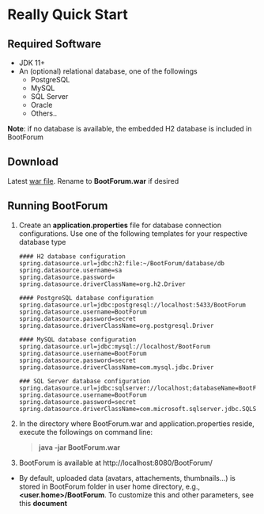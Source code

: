 
# Really Quick Start

## Required Software 
- JDK 11+
- An (optional) relational database, one of the followings
    - PostgreSQL
    - MySQL
    - SQL Server 
    - Oracle
    - Others..

**Note**: if no database is available, the embedded H2 database is included in BootForum  

## Download
Latest [war file](https://github.com/chipolaris/BootForum/releases/download/v.0.04/BootForum-0.0.4-SNAPSHOT.war). Rename to **BootForum.war** if desired<br>

## Running BootForum
1. Create an **application.properties** file for database connection configurations. Use one of the following templates for your respective database type
 
       #### H2 database configuration
       spring.datasource.url=jdbc:h2:file:~/BootForum/database/db
       spring.datasource.username=sa
       spring.datasource.password=
       spring.datasource.driverClassName=org.h2.Driver

       #### PostgreSQL database configuration
       spring.datasource.url=jdbc:postgresql://localhost:5433/BootForum
       spring.datasource.username=BootForum
       spring.datasource.password=secret
       spring.datasource.driverClassName=org.postgresql.Driver

       #### MySQL database configuration
       spring.datasource.url=jdbc:mysql://localhost/BootForum
       spring.datasource.username=BootForum
       spring.datasource.password=secret
       spring.datasource.driverClassName=com.mysql.jdbc.Driver

       ### SQL Server database configuration
       spring.datasource.url=jdbc:sqlserver://localhost;databaseName=BootForum
       spring.datasource.username=BootForum
       spring.datasource.password=secret
       spring.datasource.driverClassName=com.microsoft.sqlserver.jdbc.SQLServerDriver
 
3. In the directory where BootForum.war and application.properties reside, execute the followings on command line: <br>
      > **java -jar BootForum.war** 
4. BootForum is available at http://localhost:8080/BootForum/

* By default, uploaded data (avatars, attachements, thumbnails...) is stored in BootForum folder in user home directory, e.g., **<user.home>/BootForum**. To customize this and other parameters, see this **document**
